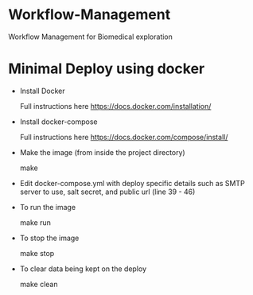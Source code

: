 Workflow-Management
=======

Workflow Management for Biomedical exploration


# Minimal Deploy using docker

- Install Docker

    Full instructions here https://docs.docker.com/installation/

- Install docker-compose

    Full instructions here https://docs.docker.com/compose/install/

- Make the image (from inside the project directory)

    make

- Edit docker-compose.yml with deploy specific details such as SMTP server to use, salt secret, and public url (line 39 - 46)

- To run the image

    make run

- To stop the image

    make stop

- To clear data being kept on the deploy

    make clean
